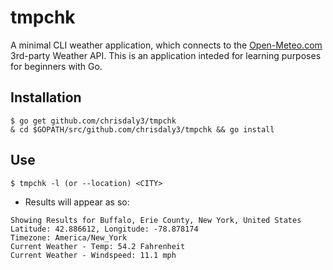 # tmpchk
A minimal CLI weather application, which connects to the [Open-Meteo.com](https://open-meteo.com/) 3rd-party Weather API.
This is an application inteded for learning purposes for beginners with Go.

## Installation
```
$ go get github.com/chrisdaly3/tmpchk
& cd $GOPATH/src/github.com/chrisdaly3/tmpchk && go install
```

## Use
`$ tmpchk -l (or --location) <CITY>`
* Results will appear as so:
```
Showing Results for Buffalo, Erie County, New York, United States
Latitude: 42.886612, Longitude: -78.878174
Timezone: America/New_York
Current Weather - Temp: 54.2 Fahrenheit
Current Weather - Windspeed: 11.1 mph
```


